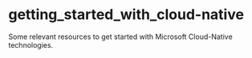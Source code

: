 # getting_started_with_cloud-native
Some relevant resources to get started with Microsoft Cloud-Native technologies.
